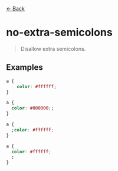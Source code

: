 [&#x2190; Back](./)
# no-extra-semicolons

> Disallow extra semicolons.

 

## Examples

<code-highlight>
 
<div slot="correct">

```css
a {
    color: #ffffff;
}
```

</div>

 
<div slot="incorrect">

```css
a {
  color: #000000;;
}

a {
  ;color: #ffffff;
}

a {
  color: #ffffff;
  ;
}
```

</div>

 
</code-highlight>

